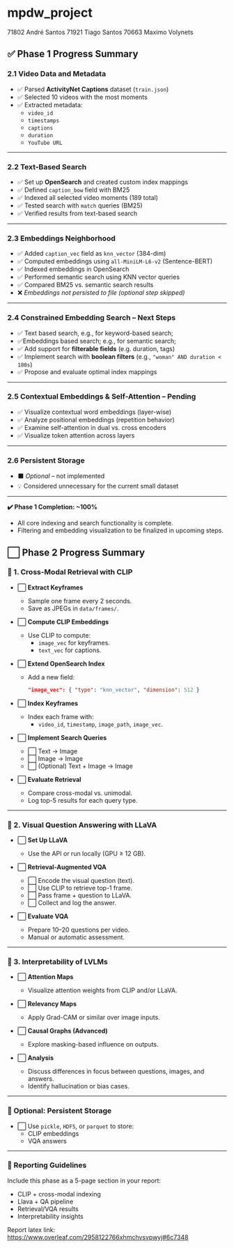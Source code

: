 # mpdw_project


71802 André Santos
71921 Tiago Santos
70663 Maximo Volynets


## ✅ Phase 1 Progress Summary

### 2.1 Video Data and Metadata
- ✅ Parsed **ActivityNet Captions** dataset (`train.json`)
- ✅ Selected 10 videos with the most moments
- ✅ Extracted metadata:
  - `video_id`
  - `timestamps`
  - `captions`
  - `duration`
  - `YouTube URL`

---

### 2.2 Text-Based Search
- ✅ Set up **OpenSearch** and created custom index mappings
- ✅ Defined `caption_bow` field with BM25
- ✅ Indexed all selected video moments (189 total)
- ✅ Tested search with `match` queries (BM25)
- ✅ Verified results from text-based search

---

### 2.3 Embeddings Neighborhood
- ✅ Added `caption_vec` field as `knn_vector` (384-dim)
- ✅ Computed embeddings using `all-MiniLM-L6-v2` (Sentence-BERT)
- ✅ Indexed embeddings in OpenSearch
- ✅ Performed semantic search using KNN vector queries
- ✅ Compared BM25 vs. semantic search results
- ❌ *Embeddings not persisted to file (optional step skipped)*

---

### 2.4 Constrained Embedding Search – **Next Steps**
- ✅ Text based search, e.g., for keyword-based search;
- ✅Embeddings based search; e.g., for semantic search;
- ✅ Add support for **filterable fields** (e.g. duration, tags)
- ✅ Implement search with **boolean filters** (e.g., `"woman" AND duration < 180s`)
- ✅ Propose and evaluate optimal index mappings  

---

### 2.5 Contextual Embeddings & Self-Attention – **Pending**
- ✅ Visualize contextual word embeddings (layer-wise)
- ✅ Analyze positional embeddings (repetition behavior)
- ✅ Examine self-attention in dual vs. cross encoders
- ✅ Visualize token attention across layers

---

### 2.6 Persistent Storage
- ⬛ *Optional* – not implemented
- 💡 Considered unnecessary for the current small dataset

---

**✔️ Phase 1 Completion: ~100%**
- All core indexing and search functionality is complete.
- Filtering and embedding visualization to be finalized in upcoming steps.



## ⬜ Phase 2 Progress Summary

### 🔹 1. Cross-Modal Retrieval with CLIP

- ⬜ **Extract Keyframes**
  - Sample one frame every 2 seconds.
  - Save as JPEGs in `data/frames/`.

- ⬜ **Compute CLIP Embeddings**
  - Use CLIP to compute:
    - `image_vec` for keyframes.
    - `text_vec` for captions.

- ⬜ **Extend OpenSearch Index**
  - Add a new field:
    ```json
    "image_vec": { "type": "knn_vector", "dimension": 512 }
    ```

- ⬜ **Index Keyframes**
  - Index each frame with:
    - `video_id`, `timestamp`, `image_path`, `image_vec`.

- ⬜ **Implement Search Queries**
  - ⬜ Text → Image
  - ⬜ Image → Image
  - ⬜ (Optional) Text + Image → Image

- ⬜ **Evaluate Retrieval**
  - Compare cross-modal vs. unimodal.
  - Log top-5 results for each query type.

---

### 🔹 2. Visual Question Answering with LLaVA

- ⬜ **Set Up LLaVA**
  - Use the API or run locally (GPU ≥ 12 GB).

- ⬜ **Retrieval-Augmented VQA**
  - ⬜ Encode the visual question (text).
  - ⬜ Use CLIP to retrieve top-1 frame.
  - ⬜ Pass frame + question to LLaVA.
  - ⬜ Collect and log the answer.

- ⬜ **Evaluate VQA**
  - Prepare 10–20 questions per video.
  - Manual or automatic assessment.

---

### 🔹 3. Interpretability of LVLMs

- ⬜ **Attention Maps**
  - Visualize attention weights from CLIP and/or LLaVA.

- ⬜ **Relevancy Maps**
  - Apply Grad-CAM or similar over image inputs.

- ⬜ **Causal Graphs (Advanced)**
  - Explore masking-based influence on outputs.

- ⬜ **Analysis**
  - Discuss differences in focus between questions, images, and answers.
  - Identify hallucination or bias cases.

---

### 💾 Optional: Persistent Storage

- ⬜ Use `pickle`, `HDF5`, or `parquet` to store:
  - CLIP embeddings
  - VQA answers

---

### 📝 Reporting Guidelines

Include this phase as a 5-page section in your report:
- CLIP + cross-modal indexing
- Llava + QA pipeline
- Retrieval/VQA results
- Interpretability insights

Report latex link: https://www.overleaf.com/2958122766xhmchvsvpwyj#6c7348